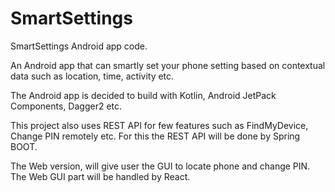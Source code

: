 # SmartSettings
SmartSettings Android app code.

An Android app that can smartly set your phone setting based on contextual data such as location, time, activity etc.

The Android app is decided to build with Kotlin, Android JetPack Components, Dagger2 etc.

This project also uses REST API for few features such as FindMyDevice, Change PIN remotely etc. For this the REST API will be done by Spring BOOT.

The Web version, will give user the GUI to locate phone and change PIN. The Web GUI part will be handled by React.
